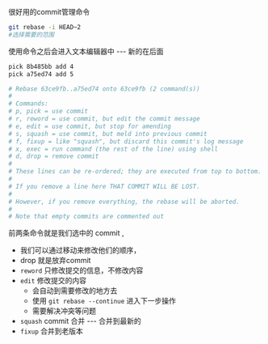 很好用的commit管理命令

```sh
git rebase -i HEAD~2
#选择需要的范围
```

使用命令之后会进入文本编辑器中 --- 新的在后面

```sh
pick 8b485bb add 4
pick a75ed74 add 5

# Rebase 63ce9fb..a75ed74 onto 63ce9fb (2 command(s))
#
# Commands:
# p, pick = use commit
# r, reword = use commit, but edit the commit message
# e, edit = use commit, but stop for amending
# s, squash = use commit, but meld into previous commit
# f, fixup = like "squash", but discard this commit's log message
# x, exec = run command (the rest of the line) using shell
# d, drop = remove commit
#
# These lines can be re-ordered; they are executed from top to bottom.
#
# If you remove a line here THAT COMMIT WILL BE LOST.
#
# However, if you remove everything, the rebase will be aborted.
#
# Note that empty commits are commented out
```

前两条命令就是我们选中的 commit ,

- 我们可以通过移动来修改他们的顺序，
- drop 就是放弃commit
- `reword` 只修改提交的信息，不修改内容
- `edit`  修改提交的内容
	- 会自动到需要修改的地方去
	- 使用 `git rebase --continue`  进入下一步操作
	- 需要解决冲突等问题
- `squash`  commit 合并 --- 合并到最新的
- `fixup`  合并到老版本